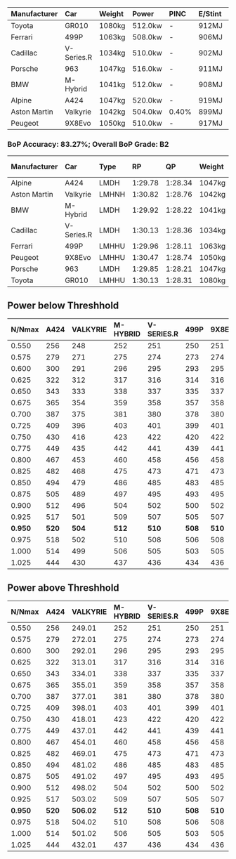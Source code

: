 | Manufacturer | Car        | Weight | Power   | PINC    | E/Stint | FDS     |
|:-|:-|:-|:-|:-|:-|:-|
| Toyota       | GR010      | 1080kg | 512.0kw |    -    | 912MJ   | 190kph  |
| Ferrari      | 499P       | 1063kg | 508.0kw |    -    | 906MJ   | 190kph  |
| Cadillac     | V-Series.R | 1034kg | 510.0kw |    -    | 902MJ   |    -    |
| Porsche      | 963        | 1047kg | 516.0kw |    -    | 911MJ   |    -    |
| BMW          | M-Hybrid   | 1041kg | 512.0kw |    -    | 908MJ   |    -    |
| Alpine       | A424       | 1047kg | 520.0kw |    -    | 919MJ   |    -    |
| Aston Martin | Valkyrie   | 1042kg | 504.0kw | 0.40%   | 899MJ   |    -    |
| Peugeot      | 9X8Evo     | 1050kg | 510.0kw |    -    | 917MJ   | 190kph  |

### BoP Accuracy: 83.27%; Overall BoP Grade: B2
| Manufacturer | Car        | Type  | RP      | QP      | Weight | Power¹  | Threshhold | PINC    | Power²   | E/Stint | AVG Vmax  | FDS     | RDLC | L/Stint | BOP-Grade | Model Accuracy | Model Points | Match%  | SimDiff |
|:-|:-|:-|:-|:-|:-|:-|:-|:-|:-|:-|:-|:-|:-|:-|:-|:-|:-|:-|:-|
| Alpine       | A424       | LMDH  | 1:29.78 | 1:28.34 | 1047kg | 520.0kw | 210.0kph   |    -    | 520.00kw |  919MJ  | 311.24kph |    -    | 1.03 | 40      | -B2       | 99.31%         | 2573         | 80.38%  | +0.29   |
| Aston Martin | Valkyrie   | LMHNH | 1:30.82 | 1:28.76 | 1042kg | 504.0kw | 250.0kph   | 0.40%   | 506.00kw |  899MJ  | 309.24kph |    -    | 1.03 | 40      | +Ω1       | 100.00%        | 630          | 48.46%  | #       |
| BMW          | M-Hybrid   | LMDH  | 1:29.92 | 1:28.22 | 1041kg | 512.0kw | 210.0kph   |    -    | 512.00kw |  908MJ  | 312.08kph |    -    | 1.03 | 40      | -B1       | 99.41%         | 2544         | 88.77%  | +0.41   |
| Cadillac     | V-Series.R | LMDH  | 1:30.13 | 1:28.36 | 1034kg | 510.0kw | 210.0kph   |    -    | 510.00kw |  902MJ  | 313.60kph |    -    | 1.03 | 40      | ~A1       | 99.30%         | 4946         | 98.90%  | +0.03   |
| Ferrari      | 499P       | LMHHU | 1:29.96 | 1:28.11 | 1063kg | 508.0kw | 210.0kph   |    -    | 508.00kw |  906MJ  | 311.45kph | 190kph  | 1.04 | 40      | -A2       | 100.00%        | 8223         | 90.42%  | +0.66   |
| Peugeot      | 9X8Evo     | LMHHU | 1:30.47 | 1:28.74 | 1050kg | 510.0kw | 210.0kph   |    -    | 510.00kw |  917MJ  | 319.22kph | 190kph  | 1.01 | 40      | +C1       | 96.77%         | 2307         | 76.00%  | +0.17   |
| Porsche      | 963        | LMDH  | 1:29.85 | 1:28.21 | 1047kg | 516.0kw | 210.0kph   |    -    | 516.00kw |  911MJ  | 311.82kph |    -    | 1.02 | 40      | -B2       | 99.86%         | 11699        | 83.18%  | +0.37   |
| Toyota       | GR010      | LMHHU | 1:30.13 | 1:28.31 | 1080kg | 512.0kw | 210.0kph   |    -    | 512.00kw |  912MJ  | 309.50kph | 190kph  | 1.03 | 40      | ~A1       | 99.63%         | 6190         | 100.00% | +0.20   |

## Power below Threshhold
| N/Nmax    | A424    | VALKYRIE | M-HYBRID | V-SERIES.R | 499P    | 9X8EVO  | 963     | GR010   |
|:-|:-|:-|:-|:-|:-|:-|:-|:-|
|  0.550    |  256    |  248     |  252     |  251       |  250    |  251    |  254    |  252    |
|  0.575    |  279    |  271     |  275     |  274       |  273    |  274    |  277    |  275    |
|  0.600    |  300    |  291     |  296     |  295       |  293    |  295    |  298    |  296    |
|  0.625    |  322    |  312     |  317     |  316       |  314    |  316    |  319    |  317    |
|  0.650    |  343    |  333     |  338     |  337       |  335    |  337    |  340    |  338    |
|  0.675    |  365    |  354     |  359     |  358       |  357    |  358    |  362    |  359    |
|  0.700    |  387    |  375     |  381     |  380       |  378    |  380    |  384    |  381    |
|  0.725    |  409    |  396     |  403     |  401       |  399    |  401    |  406    |  403    |
|  0.750    |  430    |  416     |  423     |  422       |  420    |  422    |  427    |  423    |
|  0.775    |  449    |  435     |  442     |  441       |  439    |  441    |  446    |  442    |
|  0.800    |  467    |  453     |  460     |  458       |  456    |  458    |  463    |  460    |
|  0.825    |  482    |  468     |  475     |  473       |  471    |  473    |  478    |  475    |
|  0.850    |  494    |  479     |  486     |  485       |  483    |  485    |  490    |  486    |
|  0.875    |  505    |  489     |  497     |  495       |  493    |  495    |  501    |  497    |
|  0.900    |  512    |  496     |  504     |  502       |  500    |  502    |  508    |  504    |
|  0.925    |  517    |  501     |  509     |  507       |  505    |  507    |  513    |  509    |
| **0.950** | **520** | **504**  | **512**  | **510**    | **508** | **510** | **516** | **512** |
|  0.975    |  518    |  502     |  510     |  508       |  506    |  508    |  514    |  510    |
|  1.000    |  514    |  499     |  506     |  505       |  503    |  505    |  510    |  506    |
|  1.025    |  444    |  430     |  437     |  436       |  434    |  436    |  441    |  437    |

## Power above Threshhold
| N/Nmax    | A424    | VALKYRIE   | M-HYBRID | V-SERIES.R | 499P    | 9X8EVO  | 963     | GR010   |
|:-|:-|:-|:-|:-|:-|:-|:-|:-|
|  0.550    |  256    |  249.01    |  252     |  251       |  250    |  251    |  254    |  252    |
|  0.575    |  279    |  272.01    |  275     |  274       |  273    |  274    |  277    |  275    |
|  0.600    |  300    |  292.01    |  296     |  295       |  293    |  295    |  298    |  296    |
|  0.625    |  322    |  313.01    |  317     |  316       |  314    |  316    |  319    |  317    |
|  0.650    |  343    |  334.01    |  338     |  337       |  335    |  337    |  340    |  338    |
|  0.675    |  365    |  355.01    |  359     |  358       |  357    |  358    |  362    |  359    |
|  0.700    |  387    |  377.01    |  381     |  380       |  378    |  380    |  384    |  381    |
|  0.725    |  409    |  398.01    |  403     |  401       |  399    |  401    |  406    |  403    |
|  0.750    |  430    |  418.01    |  423     |  422       |  420    |  422    |  427    |  423    |
|  0.775    |  449    |  437.01    |  442     |  441       |  439    |  441    |  446    |  442    |
|  0.800    |  467    |  454.01    |  460     |  458       |  456    |  458    |  463    |  460    |
|  0.825    |  482    |  469.01    |  475     |  473       |  471    |  473    |  478    |  475    |
|  0.850    |  494    |  481.02    |  486     |  485       |  483    |  485    |  490    |  486    |
|  0.875    |  505    |  491.02    |  497     |  495       |  493    |  495    |  501    |  497    |
|  0.900    |  512    |  498.02    |  504     |  502       |  500    |  502    |  508    |  504    |
|  0.925    |  517    |  503.02    |  509     |  507       |  505    |  507    |  513    |  509    |
| **0.950** | **520** | **506.02** | **512**  | **510**    | **508** | **510** | **516** | **512** |
|  0.975    |  518    |  504.02    |  510     |  508       |  506    |  508    |  514    |  510    |
|  1.000    |  514    |  501.02    |  506     |  505       |  503    |  505    |  510    |  506    |
|  1.025    |  444    |  432.01    |  437     |  436       |  434    |  436    |  441    |  437    |

